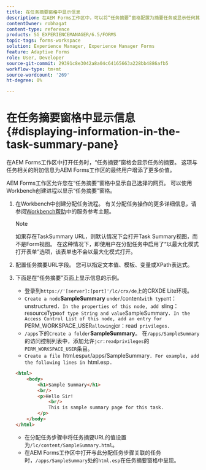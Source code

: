 ```yaml
---
title: 在任务摘要窗格中显示信息
description: 在AEM Forms工作区中，可以将“任务摘要”窗格配置为摘要任务或显示任何其他网页。
contentOwner: robhagat
content-type: reference
products: SG_EXPERIENCEMANAGER/6.5/FORMS
topic-tags: forms-workspace
solution: Experience Manager, Experience Manager Forms
feature: Adaptive Forms
role: User, Developer
source-git-commit: 29391c8e3042a8a04c64165663a228bb4886afb5
workflow-type: tm+mt
source-wordcount: '269'
ht-degree: 0%

---
```


# 在任务摘要窗格中显示信息 {#displaying-information-in-the-task-summary-pane}

在AEM Forms工作区中打开任务时，“任务摘要”窗格会显示任务的摘要。 这项与任务相关的附加信息为AEM Forms工作区的最终用户增添了更多价值。

AEM Forms工作区允许您在“任务摘要”窗格中显示自己选择的网页。 可以使用Workbench创建进程以显示“任务摘要”窗格。

1. 在Workbench中创建分配任务流程。 有关分配任务操作的更多详细信息，请参阅[Workbench帮助](https://help.adobe.com/en_US/AEMForms/6.1/WorkbenchHelp/)中的服务参考主题。

   >[!NOTE]
   >
   >如果存在TaskSummary URL，则默认情况下会打开Task Summary视图，而不是Form视图。 在这种情况下，即使用户在分配任务中启用了“以最大化模式打开表单”选项，该表单也不会以最大化模式打开。

1. 配置任务摘要URL字段。 您可以指定文本值、模板、变量或XPath表达式。
1. 下面是在“任务摘要”页面上显示信息的示例。

   * 登录到`https://'[server]:[port]'/lc/crx/de`上的CRXDE Lite环境。
   * `Create a node`**SampleSummary** ` under `/content` with type `nt：unstructured`. In the properties of this node, add `sling：resourceType` of type String and value `SampleSummary`. In the Access Control List of this node, add an entry for `PERM_WORKSPACE_USER` allowing `jcr：read` privileges.`
   * `/apps`下的&#x200B;`Create a folder`**SampleSummary**。 在`/apps/SampleSummary`的访问控制列表中，添加允许`jcr:readprivileges`的`PERM_WORKSPACE_USER`条目。
   * `Create a file `html.esp` at `/apps/SampleSummary`. For example, add the following lines in `html.esp`.`

   ```html
   <html>
       <body>
           <h1>Sample Summary</h1>
           <br/>
           <p>Hello Sir!
               <br/>
               This is sample summary page for this task.
           </p>
       </body>
   </html>
   ```

   * 在分配任务步骤中将任务摘要URL的值设置为`/lc/content/SampleSummary.html`。
   * 在AEM Forms工作区中打开与此分配任务步骤关联的任务时，`/apps/SampleSummary`处的`html.esp`在任务摘要窗格中呈现。
